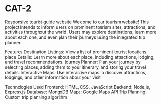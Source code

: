 # CAT-2
Responsive tourist guide website 
Welcome to our tourism website! This project intends to inform users on prominent tourism sites, attractions, and activities throughout the world. Users may explore destinations, learn more about each one, and even plan their journeys using the integrated trip planner.

Features
Destination Listings: View a list of prominent tourist locations.
place Details: Learn more about each place, including attractions, lodging, and travel recommendations.
journey Planner: Plan your journey by selecting places, adding them to your itinerary, and storing your travel details.
Interactive Maps: Use interactive maps to discover attractions, lodgings, and other information about your visit.

Technologies Used
Frontend: HTML, CSS, JavaScript
Backend: Node.js, Express.js
Database: MongoDB
Maps: Google Maps API
Trip Planning: Custom trip planning algorithm

